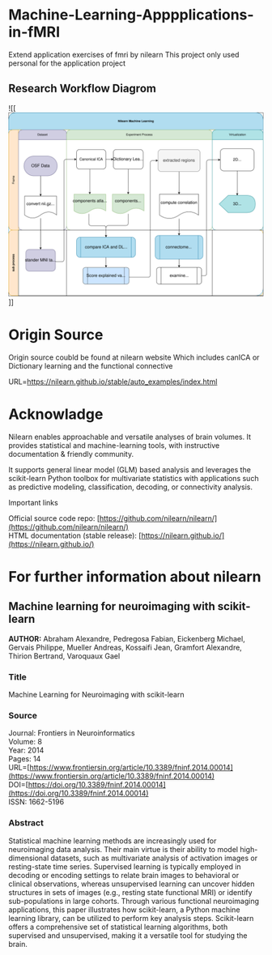# Machine-Learning-Apppplications-in-fMRI

Extend application exercises of fmri by nilearn
This project only used personal for the application project

## Research Workflow Diagrom

![[![Research Workflow Diagram](assets/Machine%20Learning%20on%20fMRI%20Research%20Workflow%20Diagram%20new.drawio.svg)]]

# Origin Source

Origin source coubld be found at nilearn website
Which includes canICA or Dictionary learning and the functional connective

URL=https://nilearn.github.io/stable/auto_examples/index.html

# Acknowladge

Nilearn enables approachable and versatile analyses of brain volumes. It provides statistical and machine-learning tools, with instructive documentation & friendly community.

It supports general linear model (GLM) based analysis and leverages the scikit-learn Python toolbox for multivariate statistics with applications such as predictive modeling, classification, decoding, or connectivity analysis.

Important links

Official source code repo: [https://github.com/nilearn/nilearn/](https://github.com/nilearn/nilearn/)  
HTML documentation (stable release): [https://nilearn.github.io/](https://nilearn.github.io/)

# For further information about nilearn

## Machine learning for neuroimaging with scikit-learn

**AUTHOR:** Abraham Alexandre, Pedregosa Fabian, Eickenberg Michael, Gervais Philippe, Mueller Andreas, Kossaifi Jean, Gramfort Alexandre, Thirion Bertrand, Varoquaux Gael

### Title

Machine Learning for Neuroimaging with scikit-learn

### Source

Journal: Frontiers in Neuroinformatics  
Volume: 8  
Year: 2014  
Pages: 14  
URL=[https://www.frontiersin.org/article/10.3389/fninf.2014.00014](https://www.frontiersin.org/article/10.3389/fninf.2014.00014)  
DOI=[https://doi.org/10.3389/fninf.2014.00014](https://doi.org/10.3389/fninf.2014.00014)  
ISSN: 1662-5196

### Abstract

Statistical machine learning methods are increasingly used for neuroimaging data analysis. Their main virtue is their ability to model high-dimensional datasets, such as multivariate analysis of activation images or resting-state time series. Supervised learning is typically employed in decoding or encoding settings to relate brain images to behavioral or clinical observations, whereas unsupervised learning can uncover hidden structures in sets of images (e.g., resting state functional MRI) or identify sub-populations in large cohorts. Through various functional neuroimaging applications, this paper illustrates how scikit-learn, a Python machine learning library, can be utilized to perform key analysis steps. Scikit-learn offers a comprehensive set of statistical learning algorithms, both supervised and unsupervised, making it a versatile tool for studying the brain.
